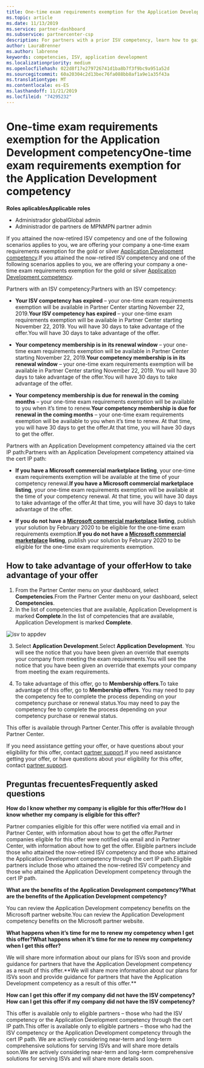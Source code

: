 ```yaml
---
title: One-time exam requirements exemption for the Application Development competency | Partner Center
ms.topic: article
ms.date: 11/13/2019
ms.service: partner-dashboard
ms.subservice: partnercenter-csp
description: For partners with a prior ISV competency, learn how to gain a one-time exam requirements exemption for the Application Development competency
author: LauraBrenner
ms.author: labrenne
keywords: competencies, ISV, application development
ms.localizationpriority: medium
ms.openlocfilehash: 022d8f17e279726741d1ba8b7f3f9bc9a951a52d
ms.sourcegitcommit: 60a20304c2d13bec76fa088bb8af1a9e1a35f43a
ms.translationtype: MT
ms.contentlocale: es-ES
ms.lasthandoff: 11/21/2019
ms.locfileid: "74295232"
---
```

# <a name="one-time-exam-requirements-exemption-for-the-application-development-competency"></a><span data-ttu-id="ac839-104">One-time exam requirements exemption for the Application Development competency</span><span class="sxs-lookup"><span data-stu-id="ac839-104">One-time exam requirements exemption for the Application Development competency</span></span>

<span data-ttu-id="ac839-105">**Roles aplicables**</span><span class="sxs-lookup"><span data-stu-id="ac839-105">**Applicable roles**</span></span>

- <span data-ttu-id="ac839-106">Administrador global</span><span class="sxs-lookup"><span data-stu-id="ac839-106">Global admin</span></span>
- <span data-ttu-id="ac839-107">Administrador de partners de MPN</span><span class="sxs-lookup"><span data-stu-id="ac839-107">MPN partner admin</span></span>

<span data-ttu-id="ac839-108">If you attained the now-retired ISV competency and one of the following scenarios applies to you, we are offering your company a one-time exam requirements exemption for the gold or silver [Application Development competency](https://partner.microsoft.com/membership/application-development-competency).</span><span class="sxs-lookup"><span data-stu-id="ac839-108">If you attained the now-retired ISV competency and one of the following scenarios applies to you, we are offering your company a one-time exam requirements exemption for the gold or silver [Application Development competency](https://partner.microsoft.com/membership/application-development-competency).</span></span> 

<span data-ttu-id="ac839-109">Partners with an ISV competency:</span><span class="sxs-lookup"><span data-stu-id="ac839-109">Partners with an ISV competency:</span></span>

- <span data-ttu-id="ac839-110">**Your ISV competency has expired** – your one-time exam requirements exemption will be available in Partner Center starting November 22, 2019.</span><span class="sxs-lookup"><span data-stu-id="ac839-110">**Your ISV competency has expired** – your one-time exam requirements exemption will be available in Partner Center starting November 22, 2019.</span></span> <span data-ttu-id="ac839-111">You will have 30 days to take advantage of the offer.</span><span class="sxs-lookup"><span data-stu-id="ac839-111">You will have 30 days to take advantage of the offer.</span></span> 

- <span data-ttu-id="ac839-112">**Your competency membership is in its renewal window** – your one-time exam requirements exemption will be available in Partner Center starting November 22, 2019.</span><span class="sxs-lookup"><span data-stu-id="ac839-112">**Your competency membership is in its renewal window** – your one-time exam requirements exemption will be available in Partner Center starting November 22, 2019.</span></span> <span data-ttu-id="ac839-113">You will have 30 days to take advantage of the offer.</span><span class="sxs-lookup"><span data-stu-id="ac839-113">You will have 30 days to take advantage of the offer.</span></span> 

- <span data-ttu-id="ac839-114">**Your competency membership is due for renewal in the coming months** – your one-time exam requirements exemption will be available to you when it’s time to renew.</span><span class="sxs-lookup"><span data-stu-id="ac839-114">**Your competency membership is due for renewal in the coming months** – your one-time exam requirements exemption will be available to you when it’s time to renew.</span></span> <span data-ttu-id="ac839-115">At that time, you will have 30 days to get the offer.</span><span class="sxs-lookup"><span data-stu-id="ac839-115">At that time, you will have 30 days to get the offer.</span></span>

<span data-ttu-id="ac839-116">Partners with an Application Development competency attained via the cert IP path:</span><span class="sxs-lookup"><span data-stu-id="ac839-116">Partners with an Application Development competency attained via the cert IP path:</span></span>

- <span data-ttu-id="ac839-117">**If you have a Microsoft commercial marketplace listing**, your one-time exam requirements exemption will be available at the time of your competency renewal.</span><span class="sxs-lookup"><span data-stu-id="ac839-117">**If you have a Microsoft commercial marketplace listing**, your one-time exam requirements exemption will be available at the time of your competency renewal.</span></span> <span data-ttu-id="ac839-118">At that time, you will have 30 days to take advantage of the offer.</span><span class="sxs-lookup"><span data-stu-id="ac839-118">At that time, you will have 30 days to take advantage of the offer.</span></span>

- <span data-ttu-id="ac839-119">**If you do not have a [Microsoft commercial marketplace](https://azure.microsoft.com/overview/commercial-marketplace/) listing**, publish your solution by February 2020 to be eligible for the one-time exam requirements exemption.</span><span class="sxs-lookup"><span data-stu-id="ac839-119">**If you do not have a [Microsoft commercial marketplace](https://azure.microsoft.com/overview/commercial-marketplace/) listing**, publish your solution by February 2020 to be eligible for the one-time exam requirements exemption.</span></span>

## <a name="how-to-take-advantage-of-your-offer"></a><span data-ttu-id="ac839-120">How to take advantage of your offer</span><span class="sxs-lookup"><span data-stu-id="ac839-120">How to take advantage of your offer</span></span>

1. <span data-ttu-id="ac839-121">From the Partner Center menu on your dashboard, select **Competencies**.</span><span class="sxs-lookup"><span data-stu-id="ac839-121">From the Partner Center menu on your dashboard, select **Competencies**.</span></span>
2. <span data-ttu-id="ac839-122">In the list of competencies that are available, Application Development is marked **Complete**.</span><span class="sxs-lookup"><span data-stu-id="ac839-122">In the list of competencies that are available, Application Development is marked **Complete**.</span></span>

![isv to appdev](images/appdev.png)

3. <span data-ttu-id="ac839-124">Select **Application Development**.</span><span class="sxs-lookup"><span data-stu-id="ac839-124">Select **Application Development**.</span></span> <span data-ttu-id="ac839-125">You will see the notice that you have been given an override that exempts your company from meeting the exam requirements.</span><span class="sxs-lookup"><span data-stu-id="ac839-125">You will see the notice that you have been given an override that exempts your company from meeting the exam requirements.</span></span> 

4. <span data-ttu-id="ac839-126">To take advantage of this offer, go to **Membership offers**.</span><span class="sxs-lookup"><span data-stu-id="ac839-126">To take advantage of this offer, go to **Membership offers**.</span></span> <span data-ttu-id="ac839-127">You may need to pay the competency fee to complete the process depending on your competency purchase or renewal status.</span><span class="sxs-lookup"><span data-stu-id="ac839-127">You may need to pay the competency fee to complete the process depending on your competency purchase or renewal status.</span></span> 

<span data-ttu-id="ac839-128">This offer is available through Partner Center.</span><span class="sxs-lookup"><span data-stu-id="ac839-128">This offer is available through Partner Center.</span></span>

<span data-ttu-id="ac839-129">If you need assistance getting your offer, or have questions about your eligibility for this offer, contact [partner support](https://partner.microsoft.com/Support).</span><span class="sxs-lookup"><span data-stu-id="ac839-129">If you need assistance getting your offer, or have questions about your eligibility for this offer, contact [partner support](https://partner.microsoft.com/Support).</span></span> 

## <a name="frequently-asked-questions"></a><span data-ttu-id="ac839-130">Preguntas frecuentes</span><span class="sxs-lookup"><span data-stu-id="ac839-130">Frequently asked questions</span></span>

<span data-ttu-id="ac839-131">**How do I know whether my company is eligible for this offer?**</span><span class="sxs-lookup"><span data-stu-id="ac839-131">**How do I know whether my company is eligible for this offer?**</span></span>

<span data-ttu-id="ac839-132">Partner companies eligible for this offer were notified via email and in Partner Center, with information about how to get the offer.</span><span class="sxs-lookup"><span data-stu-id="ac839-132">Partner companies eligible for this offer were notified via email and in Partner Center, with information about how to get the offer.</span></span> <span data-ttu-id="ac839-133">Eligible partners include those who attained the now-retired ISV competency and those who attained the Application Development competency through the cert IP path.</span><span class="sxs-lookup"><span data-stu-id="ac839-133">Eligible partners include those who attained the now-retired ISV competency and those who attained the Application Development competency through the cert IP path.</span></span> 

<span data-ttu-id="ac839-134">**What are the benefits of the Application Development competency?**</span><span class="sxs-lookup"><span data-stu-id="ac839-134">**What are the benefits of the Application Development competency?**</span></span>

<span data-ttu-id="ac839-135">You can review the Application Development competency benefits on the Microsoft partner website.</span><span class="sxs-lookup"><span data-stu-id="ac839-135">You can review the Application Development competency benefits on the Microsoft partner website.</span></span> 

<span data-ttu-id="ac839-136">**What happens when it’s time for me to renew my competency when I get this offer?**</span><span class="sxs-lookup"><span data-stu-id="ac839-136">**What happens when it’s time for me to renew my competency when I get this offer?**</span></span> 

<span data-ttu-id="ac839-137">We will share more information about our plans for ISVs soon and provide guidance for partners that have the Application Development competency as a result of this offer.\*\*</span><span class="sxs-lookup"><span data-stu-id="ac839-137">We will share more information about our plans for ISVs soon and provide guidance for partners that have the Application Development competency as a result of this offer.\*\*</span></span>  

<span data-ttu-id="ac839-138">**How can I get this offer if my company did not have the ISV competency?**</span><span class="sxs-lookup"><span data-stu-id="ac839-138">**How can I get this offer if my company did not have the ISV competency?**</span></span>

<span data-ttu-id="ac839-139">This offer is available only to eligible partners – those who had the ISV competency or the Application Development competency through the cert IP path.</span><span class="sxs-lookup"><span data-stu-id="ac839-139">This offer is available only to eligible partners – those who had the ISV competency or the Application Development competency through the cert IP path.</span></span> <span data-ttu-id="ac839-140">We are actively considering near-term and long-term comprehensive solutions for serving ISVs and will share more details soon.</span><span class="sxs-lookup"><span data-stu-id="ac839-140">We are actively considering near-term and long-term comprehensive solutions for serving ISVs and will share more details soon.</span></span> 


